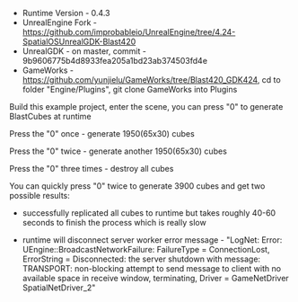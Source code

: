 * Runtime Version - 0.4.3
* UnrealEngine Fork - https://github.com/improbableio/UnrealEngine/tree/4.24-SpatialOSUnrealGDK-Blast420
* UnrealGDK - on master, commit - 9b9606775b4d8933fea205a1bd23ab374503fd4e
* GameWorks - https://github.com/yunjielu/GameWorks/tree/Blast420_GDK424, cd to folder "Engine/Plugins", git clone GameWorks into Plugins

Build this example project, enter the scene, you can press "0" to generate BlastCubes at runtime

Press the "0" once - generate 1950(65x30) cubes

Press the "0" twice - generate another 1950(65x30) cubes

Press the "0" three times - destroy all cubes

You can quickly press "0" twice to generate 3900 cubes and get two possible results:
* successfully replicated all cubes to runtime but takes roughly 40-60 seconds to finish the process which is really slow

* runtime will disconnect server worker
  error message - "LogNet: Error: UEngine::BroadcastNetworkFailure: FailureType = ConnectionLost, ErrorString = Disconnected: the server shutdown with message: TRANSPORT: non-blocking attempt to send message to client with no available space in receive window, terminating, Driver = GameNetDriver SpatialNetDriver_2"
